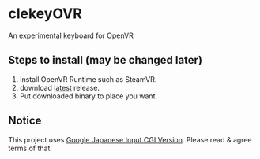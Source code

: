 # clekeyOVR
An experimental keyboard for OpenVR

## Steps to install (may be changed later)

1. install OpenVR Runtime such as SteamVR.
1. download [latest] release.
1. Put downloaded binary to place you want.

## Notice

This project uses [Google Japanese Input CGI Version][google-jp-input-cgi].
Please read & agree terms of that.

[google-jp-input-cgi]: https://www.google.co.jp/ime/cgiapi.html

[latest]: https://github.com/clekey/clekeyOVR/releases
